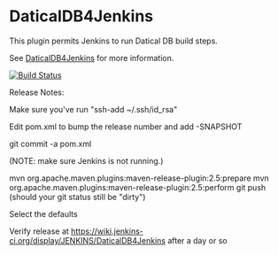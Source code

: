 DaticalDB4Jenkins
=================

This plugin permits Jenkins to run Datical DB build steps.

See [DaticalDB4Jenkins](https://wiki.jenkins-ci.org/display/JENKINS/DaticalDB4Jenkins) for more information.

[![Build Status](https://jenkins.ci.cloudbees.com/job/plugins/job/datical-db-plugin/badge/icon)](https://jenkins.ci.cloudbees.com/job/plugins/job/datical-db-plugin/)



Release Notes:

Make sure you've run "ssh-add ~/.ssh/id_rsa"

Edit pom.xml to bump the release number and add -SNAPSHOT

git commit -a pom.xml

(NOTE: make sure Jenkins is not running.)

mvn org.apache.maven.plugins:maven-release-plugin:2.5:prepare
mvn org.apache.maven.plugins:maven-release-plugin:2.5:perform
git push (should your git status still be "dirty")

Select the defaults

Verify release at https://wiki.jenkins-ci.org/display/JENKINS/DaticalDB4Jenkins after a day or so



